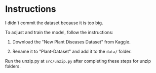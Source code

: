 # Instructions

I didn't commit the dataset because it is too big.

To adjust and train the model, follow the instructions:

1. Download the "New Plant Diseases Dataset" from Kaggle.
   
2. Rename it to "Plant-Dataset" and add it to the `data/` folder.

Run the unzip.py at `src/unzip.py` after completing these steps for unzip folders.
